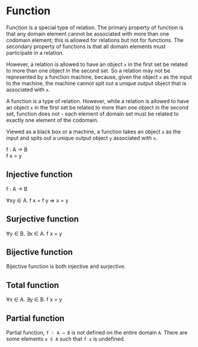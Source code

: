 # Function

Function is a special type of relation. The primary property of function is that any domain element cannot be associated with more than one codomain element; this is allowed for relations but not for functions. The secondary property of functions is that all domain elements must participate in a relation.

However, a relation is allowed to have an object `x` in the first set be related to more than one object in the second set. So a relation may not be represented by a function machine, because, given the object `x` as the input to the machine, the machine cannot spit out a unique output object that is associated with `x`.


A function is a type of relation. However, while a relation is allowed to have an object `x` in the first set be related to more than one object in the second set, function does not - each element of domain set must be related to exactly one element of the codomain.

Viewed as a black box or a machine, a function takes an object `x` as the input and spits out a unique output object `y` associated with `x`.

f : A → B   
f x = y

## Injective function

f : A → B

∀xy ∈ A. f x = f y ⇒ x = y

## Surjective function

∀y ∈ B. ∃x ∈ A. f x = y

## Bijective function

Bijective function is both injective and surjective.

## Total function

∀x ∈ A. ∃y ∈ B. f x = y

## Partial function

Partial function, `f : A → B` is not defined on the entire domain `A`. There are some elements `x ∈ A` such that `f x` is undefined.
